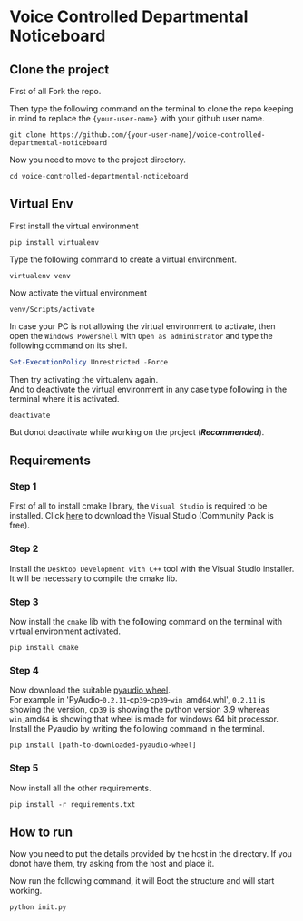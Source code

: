 # Voice Controlled Departmental Noticeboard


## Clone the project
First of all Fork the repo.

Then type the following command on the terminal to clone the repo keeping in mind to replace the `{your-user-name}` with your github user name.
```terminal
git clone https://github.com/{your-user-name}/voice-controlled-departmental-noticeboard
```
Now you need to move to the project directory.
```terminal
cd voice-controlled-departmental-noticeboard
```

## Virtual Env
First install the virtual environment
```terminal
pip install virtualenv
```
Type the following command to create a virtual environment.
```terminal
virtualenv venv
```
Now activate the virtual environment
```terminal
venv/Scripts/activate
```
In case your PC is not allowing the virtual environment to activate, then open the `Windows Powershell` with `Open as administrator` and type the following command on its shell.
```powershell
Set-ExecutionPolicy Unrestricted -Force
```
Then try activating the virtualenv again.  
And to deactivate the virtual environment in any case type following in the terminal where it is activated.
```terminal
deactivate
```
But donot deactivate while working on the project (***Recommended***).

## Requirements

### Step 1
First of all to install cmake library, the `Visual Studio` is required to be installed. Click [here](https://visualstudio.microsoft.com/downloads/) to download the Visual Studio (Community Pack is free).

### Step 2
Install the `Desktop Development with C++` tool with the Visual Studio installer. It will be necessary to compile the cmake lib.

### Step 3
Now install the `cmake` lib with the following command on the terminal with virtual environment activated.
```teerminal
pip install cmake
```

### Step 4
Now download the suitable [pyaudio wheel](https://www.lfd.uci.edu/~gohlke/pythonlibs/#pyaudio).  
For example in 'PyAudio‑`0.2.11`‑cp`39`‑cp`39`‑`win`_amd`64`.whl', `0.2.11` is showing the version, cp`39` is showing the python version 3.9 whereas `win`_amd`64` is showing that wheel is made for windows 64 bit processor.  
Install the Pyaudio by writing the following command in the terminal.
```terminal
pip install [path-to-downloaded-pyaudio-wheel]
```

### Step 5
Now install all the other requirements.
```terminal
pip install -r requirements.txt
```

## How to run
Now you need to put the details provided by the host in the directory. If you donot have them, try asking from the host and place it.

Now run the following command, it will Boot the structure and will start working.
```terminal
python init.py
```